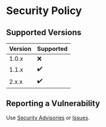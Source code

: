 # Security Policy

## Supported Versions

| Version | Supported          |
|---------|--------------------|
| 1.0.x   | :x:                |
| 1.1.x   | :heavy_check_mark: |
| 2.x.x   | :heavy_check_mark: |

## Reporting a Vulnerability

Use [Security Advisories](https://github.com/RikaKagurasaka/express-router-dynamic/security/advisories) or [Issues](https://github.com/RikaKagurasaka/express-router-dynamic/issues).
